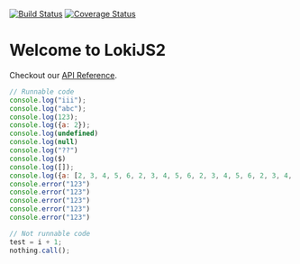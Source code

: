 [![Build Status](https://travis-ci.org/LokiJS-Forge/LokiJS2.svg?branch=master)](https://travis-ci.org/LokiJS-Forge/LokiJS2)
[![Coverage Status](https://coveralls.io/repos/github/LokiJS-Forge/LokiJS2/badge.svg?branch=feature%2Fadd_build_system)](https://coveralls.io/github/LokiJS-Forge/LokiJS2?branch=feature%2Fadd_build_system)

# Welcome to LokiJS2


Checkout our [API Reference](api/index.html).

```javascript
// Runnable code
console.log("iii");
console.log("abc");
console.log(123);
console.log({a: 2});
console.log(undefined)
console.log(null)
console.log("??")
console.log($)
console.log([]);
console.log({a: [2, 3, 4, 5, 6, 2, 3, 4, 5, 6, 2, 3, 4, 5, 6, 2, 3, 4, 5, 6, 2, 3, 4, 5, 6, 2, 3, 4, 5, 6, 2, 3, 4, 5, 6, 2, 3, 4, 5, 6, 2, 3, 4, 5, 6,2, 3, 4, 5, 6, 2, 3, 4, 5, 6, 2, 3, 4, 5, 6, 2, 3, 4, 5, 6, 2, 3, 4, 5, 6, 2, 3, 4, 5, 6]});
console.error("123")
console.error("123")
console.error("123")
console.error("123")
console.error("123")

```

```javascript
// Not runnable code
test = i + 1;
nothing.call();
```
